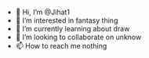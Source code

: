 - 👋 Hi, I’m @Jihat1
- 👀 I’m interested in fantasy thing
- 🌱 I’m currently learning about draw
- 💞️ I’m looking to collaborate on unknow
- 📫 How to reach me nothing

<!---
Jihat1/Jihat1 is a ✨ special ✨ repository because its `README.md` (this file) appears on your GitHub profile.
You can click the Preview link to take a look at your changes.
--->
